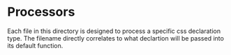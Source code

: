 # Processors

Each file in this directory is designed to process a specific css declaration type. The filename directly correlates to what declartion will be passed into its default function.
